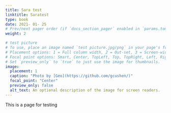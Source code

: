 ```yaml
---
title: Sara test 
linktitle: Saratest 
type: book
date: 2021- 01- 25
# Prev/next pager order (if `docs_section_pager` enabled in `params.toml`)
weight: 2

# test picture 
# To use, place an image named `test picture.jpg/png` in your page's folder.
# Placement options: 1 = Full column width, 2 = Out-set, 3 = Screen-width
# Focal point options: Smart, Center, TopLeft, Top, TopRight, Left, Right, BottomLeft, Bottom, BottomRight
# Set `preview_only` to `true` to just use the image for thumbnails.
image:
  placement: 1
  caption: "Photo by [Geo](https://github.com/gcushen/)"
  focal_point: "Center"
  preview_only: false
  alt_text: An optional description of the image for screen readers.
---
```


This is a page for testing 